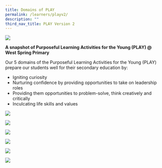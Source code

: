 ```yaml
---
title: Domains of PLAY
permalink: /learners/playv2/
description: ""
third_nav_title: PLAY Version 2
---
```

![](/images/PLAYbanner.png)

**A snapshot of Purposeful Learning Activities for the Young (PLAY) @ West Spring Primary**

Our 5 domains of the Purposeful Learning Activities for the Young (PLAY) prepare our students well for their secondary education by:

*   Igniting curiosity
*   Nurturing confidence by providing opportunities to take on leadership roles
*   Providing them opportunities to problem-solve, think creatively and critically
*   Inculcating life skills and values


![](/images/COGNITIVE-PLAY-723x1024.jpg)

![](/images/DRAMATIC-PLAY-723x1024.jpg)

![](/images/ICT2-723x1024.jpg)

![](/images/Object-PLAY-723x1024.jpg)

![](/images/PHYSICAL-PLAY-723x1024.jpg)

![](/images/CCE-723x1024.jpg)